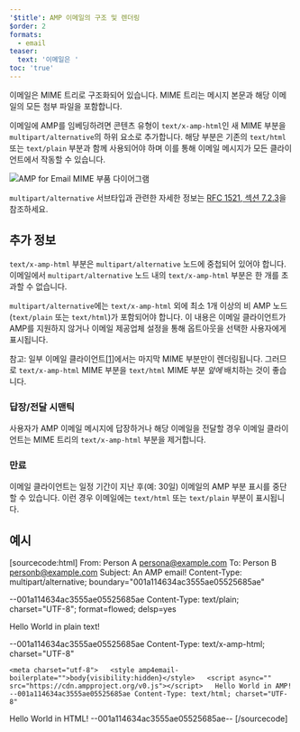```yaml
---
'$title': AMP 이메일의 구조 및 렌더링
$order: 2
formats:
  - email
teaser:
  text: '이메일은 '
toc: 'true'
---
```


<!--
This file is imported from https://github.com/ampproject/amphtml/blob/main/spec/email/amp-email-structure.md.
Please do not change this file.
If you have found a bug or an issue please
have a look and request a pull request there.
-->

<!---
Copyright 2018 The AMP HTML Authors. All Rights Reserved.

Licensed under the Apache License, Version 2.0 (the "License");
you may not use this file except in compliance with the License.
You may obtain a copy of the License at

      http://www.apache.org/licenses/LICENSE-2.0

Unless required by applicable law or agreed to in writing, software
distributed under the License is distributed on an "AS-IS" BASIS,
WITHOUT WARRANTIES OR CONDITIONS OF ANY KIND, either express or implied.
See the License for the specific language governing permissions and
limitations under the License.
-->

이메일은 MIME 트리로 구조화되어 있습니다. MIME 트리는 메시지 본문과 해당 이메일의 모든 첨부 파일을 포함합니다.

이메일에 AMP를 임베딩하려면 콘텐츠 유형이 `text/x-amp-html`인 새 MIME 부분을 `multipart/alternative`의 하위 요소로 추가합니다. 해당 부분은 기존의 `text/html` 또는 `text/plain` 부분과 함께 사용되어야 하며 이를 통해 이메일 메시지가 모든 클라이언트에서 작동할 수 있습니다.

<amp-img alt="AMP for Email MIME Parts Diagram" layout="responsive" width="752" height="246" src="https://github.com/ampproject/amphtml/raw/master/spec/img/amp-email-mime-parts.png"><noscript data-md-type="raw_html" data-segment-id="12596198"><img data-md-type="raw_html" alt="AMP for Email MIME 부품 다이어그램" src="../img/amp-email-mime-parts.png"></noscript></amp-img>

`multipart/alternative` 서브타입과 관련한 자세한 정보는 [RFC 1521, 섹션 7.2.3](https://tools.ietf.org/html/rfc1521#section-7.2.3)을 참조하세요.

## 추가 정보 <a name="additional-information"></a>

`text/x-amp-html` 부분은 `multipart/alternative` 노드에 중첩되어 있어야 합니다. 이메일에서 `multipart/alternative` 노드 내의 `text/x-amp-html` 부분은 한 개를 초과할 수 없습니다.

`multipart/alternative`에는 `text/x-amp-html` 외에 최소 1개 이상의 비 AMP 노드 (`text/plain` 또는 `text/html`)가 포함되어야 합니다. 이 내용은 이메일 클라이언트가 AMP를 지원하지 않거나 이메일 제공업체 설정을 통해 옵트아웃을 선택한 사용자에게 표시됩니다.

참고: 일부 이메일 클라이언트[[1]](https://openradar.appspot.com/radar?id=6054696888303616)에서는 마지막 MIME 부분만이 렌더링됩니다. 그러므로 `text/x-amp-html` MIME 부분을 <code>text/html</code> MIME 부분 <em>앞에</em> 배치하는 것이 좋습니다.

### 답장/전달 시맨틱 <a name="replyingforwarding-semantics"></a>

사용자가 AMP 이메일 메시지에 답장하거나 해당 이메일을 전달할 경우 이메일 클라이언트는 MIME 트리의 `text/x-amp-html` 부분을 제거합니다.

### 만료 <a name="expiry"></a>

이메일 클라이언트는 일정 기간이 지난 후(예: 30일) 이메일의 AMP 부분 표시를 중단할 수 있습니다. 이런 경우 이메일에는 `text/html` 또는 `text/plain` 부분이 표시됩니다.

## 예시 <a name="example"></a>

<!-- prettier-ignore-start -->

[sourcecode:html] From:  Person A [persona@example.com](mailto:persona@example.com) To: Person B [personb@example.com](mailto:personb@example.com) Subject: An AMP email! Content-Type: multipart/alternative; boundary="001a114634ac3555ae05525685ae"

--001a114634ac3555ae05525685ae Content-Type: text/plain; charset="UTF-8"; format=flowed; delsp=yes

Hello World in plain text!

--001a114634ac3555ae05525685ae Content-Type: text/x-amp-html; charset="UTF-8"

<!doctype html>

    <meta charset="utf-8">   <style amp4email-boilerplate="">body{visibility:hidden}</style>   <script async="" src="https://cdn.ampproject.org/v0.js"></script>   Hello World in AMP!   --001a114634ac3555ae05525685ae Content-Type: text/html; charset="UTF-8"

<span>Hello World in HTML!</span> --001a114634ac3555ae05525685ae-- [/sourcecode]

<!-- prettier-ignore-end -->
